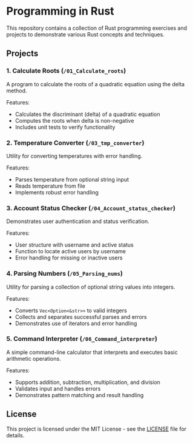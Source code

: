 # Programming in Rust

This repository contains a collection of Rust programming exercises and projects to demonstrate various Rust concepts and techniques.

## Projects

### 1. Calculate Roots (`/01_Calculate_roots`)
A program to calculate the roots of a quadratic equation using the delta method.

Features:
- Calculates the discriminant (delta) of a quadratic equation
- Computes the roots when delta is non-negative
- Includes unit tests to verify functionality

### 2. Temperature Converter (`/03_tmp_converter`)
Utility for converting temperatures with error handling.

Features:
- Parses temperature from optional string input
- Reads temperature from file
- Implements robust error handling

### 3. Account Status Checker (`/04_Account_status_checker`)
Demonstrates user authentication and status verification.

Features:
- User structure with username and active status
- Function to locate active users by username
- Error handling for missing or inactive users

### 4. Parsing Numbers (`/05_Parsing_nums`)
Utility for parsing a collection of optional string values into integers.

Features:
- Converts `Vec<Option<&str>>` to valid integers
- Collects and separates successful parses and errors
- Demonstrates use of iterators and error handling

### 5. Command Interpreter (`/06_Command_interpreter`)
A simple command-line calculator that interprets and executes basic arithmetic operations.

Features:
- Supports addition, subtraction, multiplication, and division
- Validates input and handles errors
- Demonstrates pattern matching and result handling

## License

This project is licensed under the MIT License - see the [LICENSE](LICENSE) file for details.